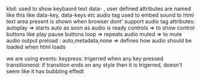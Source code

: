 kbd: used to show keybaord text
data- , user defined attributes are named like this like data-key, data-keys etc
audio tag used to embed sound to html
text area present is shown when browser dont' support audio tag
attributes:
autoplay => starts auto as soon as audio is ready 
controls => to show control buttons like play pause buttons
loop => repeats audio
muted => to mute audio output
preload : auto,metadata,none => defines how audio should be loaded when html loads



we are using events: 
keypress:
    trigerred when any key pressed
transitionend:
    if transition ends on any style then it is trigerred, doesn't seem like it has bubbling effedt
